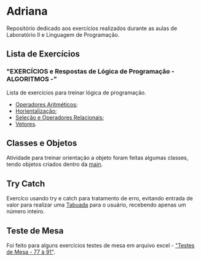 # Adriana
Repositório dedicado aos exercícios realizados durante as aulas de Laboratório II e Linguagem de Programação.

## Lista de Exercícios
### "EXERCÍCIOS e Respostas de Lógica de Programação - ALGORITMOS -" 
Lista de exercícios para treinar lógica de programação.
- [Operadores Aritméticos](https://github.com/BeatrizBonatto/adriana/wiki/Operadores-Aritm%C3%A9ticos);
- [Horientalização](https://github.com/BeatrizBonatto/adriana/wiki/Horientaliza%C3%A7%C3%A3o);
- [Seleção e Operadores Relacionais](https://github.com/BeatrizBonatto/adriana/wiki/Sele%C3%A7%C3%A3o-e-Operadores-Relacionais);
- [Vetores](https://github.com/BeatrizBonatto/adriana/wiki/Vetores).

## Classes e Objetos
Atividade para treinar orientação a objeto foram feitas algumas classes, tendo objetos criados dentro da [main](https://github.com/BeatrizBonatto/Adriana/blob/main/ClasseEObjetos/Teste2.java).

## Try Catch
Exercíco usando try e catch para tratamento de erro, evitando entrada de valor para realizar uma [Tabuada](https://github.com/BeatrizBonatto/adriana/blob/main/TryCatch/Tabuada.java) para o usuário, recebendo apenas um número inteiro.

## Teste de Mesa
Foi feito para alguns exercícios testes de mesa em arquivo excel - ["Testes de Mesa - 77 à 91"](https://fatecspgov-my.sharepoint.com/:x:/g/personal/beatriz_bonatto_fatec_sp_gov_br/ESgP0umyHQJJvYwL-jgvc_EBi9eLSYiwEGZy6lCDqt00sw?e=GJdeyo).
